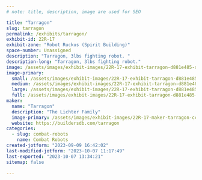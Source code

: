 ```yaml
---
# note: title, description, image are used for SEO

title: "Tarragon"
slug: tarragon
permalink: /exhibits/tarragon/
exhibit-id: 22R-17
exhibit-zone: "Robot Ruckus (Spirit Building)"
space-number: Unassigned
description: "Tarragon, 3lbs fighting robot. "
description-long: "Tarragon, 3lbs fighting robot."
image: /assets/images/exhibit-images/22R-17-exhibit-tarragon-d881e485-d5c4-42c6-b9a4-69d9c115b88d-large.jpeg
image-primary: 
  small: /assets/images/exhibit-images/22R-17-exhibit-tarragon-d881e485-d5c4-42c6-b9a4-69d9c115b88d-small.jpeg
  medium: /assets/images/exhibit-images/22R-17-exhibit-tarragon-d881e485-d5c4-42c6-b9a4-69d9c115b88d-medium.jpeg
  large: /assets/images/exhibit-images/22R-17-exhibit-tarragon-d881e485-d5c4-42c6-b9a4-69d9c115b88d-large.jpeg
  full: /assets/images/exhibit-images/22R-17-exhibit-tarragon-d881e485-d5c4-42c6-b9a4-69d9c115b88d-full.jpeg
maker: 
  name: "Tarragon"
  description: "The Lichter Family"
  image-primary: /assets/images/exhibit-images/22R-17-maker-tarragon-cc7f545b-0470-4788-b52d-1c46db1d4294-medium.jpeg
  website: https://buildersdb.com/tarragon
categories: 
  - slug: combat-robots
    name: Combat Robots
created-jotform: "2023-09-09 16:42:02"
last-modified-jotform: "2023-10-07 11:17:49"
last-exported: "2023-10-07 13:34:21"
sitemap: false

---
```

